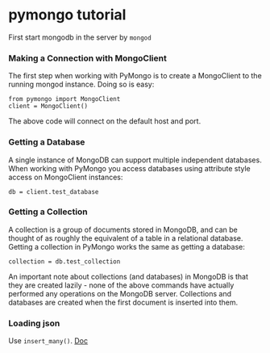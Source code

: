 # pymongo tutorial

First start mongodb in the server by `mongod`

### Making a Connection with MongoClient
The first step when working with PyMongo is to create a MongoClient to the running mongod instance. Doing so is easy:

```
from pymongo import MongoClient
client = MongoClient()
```

The above code will connect on the default host and port.


### Getting a Database
A single instance of MongoDB can support multiple independent databases. When working with PyMongo you access databases using attribute style access on MongoClient instances:

```
db = client.test_database
```


### Getting a Collection
A collection is a group of documents stored in MongoDB, and can be thought of as roughly the equivalent of a table in a relational database. Getting a collection in PyMongo works the same as getting a database:

```
collection = db.test_collection
```

An important note about collections (and databases) in MongoDB is that they are created lazily - none of the above commands have actually performed any operations on the MongoDB server. Collections and databases are created when the first document is inserted into them.

### Loading json

Use `insert_many()`. [Doc](http://api.mongodb.org/python/current/api/pymongo/collection.html#pymongo.collection.Collection.insert_many)